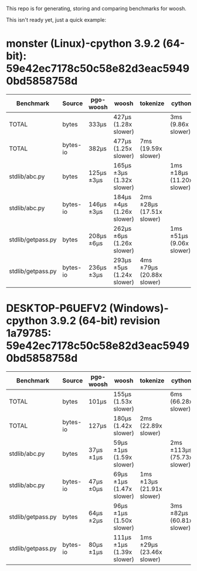 This repo is for generating, storing and comparing benchmarks for woosh.

This isn't ready yet, just a quick example:

# monster (Linux)-cpython 3.9.2 (64-bit): 59e42ec7178c50c58e82d3eac59490bd5858758d
|    Benchmark    | Source |pgo-woosh |          woosh          |        tokenize         |         cython          |      pgo-cpytoken       |
|-----------------|--------|----------|-------------------------|-------------------------|-------------------------|-------------------------|
|TOTAL            |bytes   |333μs     |427μs (1.28x slower)     |                         |3ms (9.86x slower)       |293μs (1.14x faster)     |
|TOTAL            |bytes-io|382μs     |477μs (1.25x slower)     |7ms (19.59x slower)      |                         |                         |
|stdlib/abc.py    |bytes   |125μs ±3μs|165μs ±3μs (1.32x slower)|                         |1ms ±18μs (11.20x slower)|101μs ±3μs (1.24x faster)|
|stdlib/abc.py    |bytes-io|146μs ±3μs|184μs ±4μs (1.26x slower)|2ms ±28μs (17.51x slower)|                         |                         |
|stdlib/getpass.py|bytes   |208μs ±6μs|262μs ±6μs (1.26x slower)|                         |1ms ±51μs (9.06x slower) |192μs ±4μs (1.08x faster)|
|stdlib/getpass.py|bytes-io|236μs ±3μs|293μs ±5μs (1.24x slower)|4ms ±79μs (20.88x slower)|                         |                         |

# DESKTOP-P6UEFV2 (Windows)-cpython 3.9.2 (64-bit) revision 1a79785: 59e42ec7178c50c58e82d3eac59490bd5858758d
|    Benchmark    | Source |pgo-woosh|          woosh          |        tokenize         |          cython          |      pgo-cpytoken      |
|-----------------|--------|---------|-------------------------|-------------------------|--------------------------|------------------------|
|TOTAL            |bytes   |101μs    |155μs (1.53x slower)     |                         |6ms (66.28x slower)       |149μs (1.48x slower)    |
|TOTAL            |bytes-io|127μs    |180μs (1.42x slower)     |2ms (22.89x slower)      |                          |                        |
|stdlib/abc.py    |bytes   |37μs ±1μs|59μs ±1μs (1.59x slower) |                         |2ms ±113μs (75.73x slower)|53μs ±0μs (1.43x slower)|
|stdlib/abc.py    |bytes-io|47μs ±0μs|69μs ±1μs (1.47x slower) |1ms ±13μs (21.91x slower)|                          |                        |
|stdlib/getpass.py|bytes   |64μs ±2μs|96μs ±1μs (1.50x slower) |                         |3ms ±82μs (60.81x slower) |96μs ±1μs (1.50x slower)|
|stdlib/getpass.py|bytes-io|80μs ±1μs|111μs ±1μs (1.39x slower)|1ms ±29μs (23.46x slower)|                          |                        |
